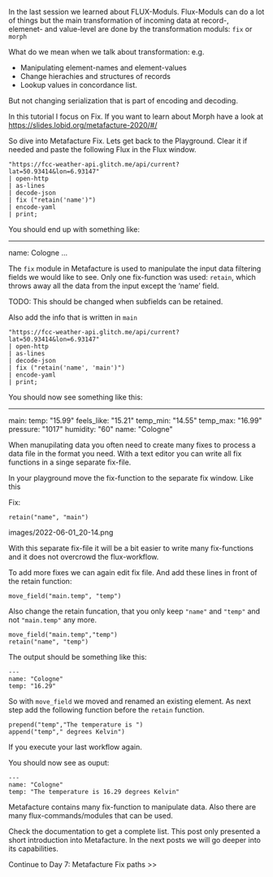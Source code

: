 In the last session we learned about FLUX-Moduls.
Flux-Moduls can do a lot of things but the main transformation of incoming data at record-, elemenet- and value-level are done by the transformation moduls: `fix` or `morph`

What do we mean when we talk about transformation:
e.g.
 * Manipulating element-names and element-values
 * Change hierachies and structures of records
 * Lookup values in concordance list. 

But not changing serialization that is part of encoding and decoding.

In this tutorial I focus on Fix. If you want to learn about Morph have a look at https://slides.lobid.org/metafacture-2020/#/

So dive into Metafacture Fix. Lets get back to the Playground. Clear it if needed and paste the following Flux in the Flux window.

```
"https://fcc-weather-api.glitch.me/api/current?lat=50.93414&lon=6.93147"
| open-http
| as-lines
| decode-json
| fix ("retain('name')")
| encode-yaml
| print;
```

You should end up with something like:

---
name: Cologne
...

The `fix` module in Metafacture is used to manipulate the input data filtering fields we would like to see. Only one fix-function was used: `retain`, which throws away all the data from the input except the ‘name’ field.

TODO: This should be changed when subfields can be retained.

Also add the info that is written in `main`


```
"https://fcc-weather-api.glitch.me/api/current?lat=50.93414&lon=6.93147"
| open-http
| as-lines
| decode-json
| fix ("retain('name', 'main')")
| encode-yaml
| print;
```

You should now see something like this:

---
main:
  temp: "15.99"
  feels_like: "15.21"
  temp_min: "14.55"
  temp_max: "16.99"
  pressure: "1017"
  humidity: "60"
name: "Cologne"

When manupilating data you often need to create many fixes to process a data file in the format you need. With a text editor you can write all fix functions in a singe separate fix-file.

In your playground move the fix-function to the separate fix window. Like this

Fix:
```
retain("name", "main")
```

images/2022-06-01_20-14.png

With this separate fix-file it will be a bit easier to write many fix-functions and it does not overcrowd the flux-workflow.

To add more fixes we can again edit fix file. 
And add these lines in front of the retain function:

```
move_field("main.temp", "temp")
```

Also change the retain funcation, that you only keep `"name"` and `"temp"` and not `"main.temp"` any more.

```
move_field("main.temp","temp")
retain("name", "temp")
```

The output should be something like this:

```
---
name: "Cologne"
temp: "16.29"
```

So with `move_field` we moved and renamed an existing element.
As next step add the following function before the `retain` function.

```
prepend("temp","The temperature is ")
append("temp"," degrees Kelvin")
```

If you execute your last workflow again.

You should now see as ouput:

```
---
name: "Cologne"
temp: "The temperature is 16.29 degrees Kelvin"
```

Metafacture contains many fix-function to manipulate data.
Also there are many flux-commands/modules that can be used.

Check the documentation to get a complete list. This post only presented a short introduction into Metafacture. In the next posts we will go deeper into its capabilities.

Continue to Day 7: Metafacture Fix paths >>
